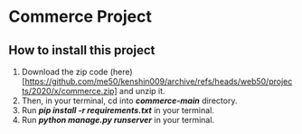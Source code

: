 # Commerce Project

## How to install this project

1. Download the zip code (here)[https://github.com/me50/kenshin009/archive/refs/heads/web50/projects/2020/x/commerce.zip] and unzip it.
2. Then, in your terminal, cd into ***commerce-main*** directory.
3. Run ***pip install -r requirements.txt*** in your terminal.
4. Run ***python manage.py runserver*** in your terminal.
